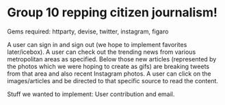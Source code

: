 # Group 10 repping citizen journalism! 

Gems required: httparty, devise, twitter, instagram, figaro

A user can sign in and sign out (we hope to implement favorites later/icebox).
A user can check out the trending news from various metropolitan areas as specified.
Below those new articles (represented by the photos which we were hoping to create as gifs) are breaking tweets from that area and also recent Instagram photos.
A user can click on the images/articles and be directed to that specific source to read the content. 

Stuff we wanted to implement: User contribution and email.





